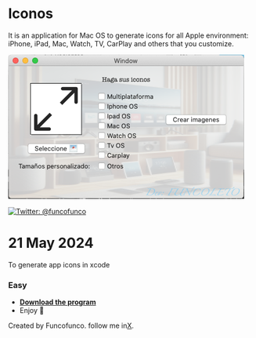 # Iconos

It is an application for Mac OS to generate icons for all Apple environment: iPhone, iPad, Mac, Watch, TV, CarPlay and others that you customize.




<IMG SRC="https://github.com/funcoleto/Iconos/blob/main/imagen.png" ALT="img">
  

<a href="https://x.com/funcofunco" rel="nofollow"><img src="https://img.shields.io/badge/contact-@funcofunco-blue.svg" alt="Twitter: @funcofunco" data-canonical-src="https://img.shields.io/badge/contact-@funcofunco-blue.svg" style="max-width:100%;"></a>


# 21 May 2024

To generate app icons in xcode


### Easy
* [**Download the program**](https://github.com/funcoleto/Iconos/blob/main/iconos.app.zip)
* Enjoy 🍎


Created by Funcofunco. follow me in[X](https://x.com/funcofunco).

